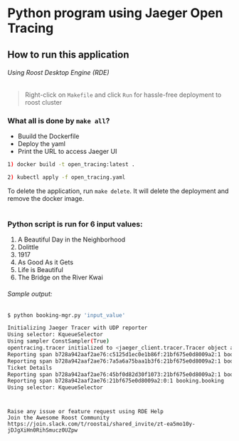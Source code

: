 # Python program using Jaeger Open Tracing

## How to run this application

###### Using Roost Desktop Engine (RDE)

> Right-click on `Makefile` and click `Run` for hassle-free deployment to roost cluster

### What all is done by `make all`?

- Buuild the Dockerfile
- Deploy the yaml
- Print the URL to access Jaeger UI

<!-- ###### _Using RKT Konsole_ -->

```bash
1) docker build -t open_tracing:latest .

2) kubectl apply -f open_tracing.yaml
```

To delete the application, run `make delete`. It will delete the deployment and remove the docker image.

#

### Python script is run for 6 input values:

1. A Beautiful Day in the Neighborhood
2. Dolittle
3. 1917
4. As Good As it Gets
5. Life is Beautiful
6. The Bridge on the River Kwai

###### Sample output:

```bash
$ python booking-mgr.py 'input_value'

Initializing Jaeger Tracer with UDP reporter
Using selector: KqueueSelector
Using sampler ConstSampler(True)
opentracing.tracer initialized to <jaeger_client.tracer.Tracer object at 0x10b01a050>[app_name=booking]
Reporting span b728a942aaf2ae76:c5125d1ec0e1b86f:21bf675e0d8009a2:1 booking.CheckCinema
Reporting span b728a942aaf2ae76:7a5a6a75baa1b3f6:21bf675e0d8009a2:1 booking.CheckShowtime
Ticket Details
Reporting span b728a942aaf2ae76:45bf0d82d30f1073:21bf675e0d8009a2:1 booking.BookShow
Reporting span b728a942aaf2ae76:21bf675e0d8009a2:0:1 booking.booking
Using selector: KqueueSelector
```

#

```
Raise any issue or feature request using RDE Help
Join the Awesome Roost Community https://join.slack.com/t/roostai/shared_invite/zt-ea5mo10y-jDJgXiHn0RihSmucz0UZpw
```
